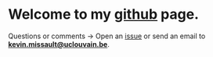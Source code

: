 # Welcome to my [github](https://kmissault.github.io/kmissault/) page.

Questions or comments -> Open an [issue](https://github.com/kmissault/kmissault/issues) or send an email to **kevin.missault@uclouvain.be**.
